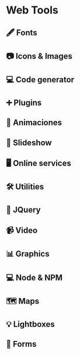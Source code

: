 # Web Tools

## 🖋 Fonts
## 📷 Icons & Images
## 💻 Code generator
## ➕ Plugins
## 🐙 Animaciones
## 📄 Slideshow
## 🖥 Online services
## 🛠 Utilities
## 🍤 JQuery
## 📹 Video
## 📊 Graphics
## 💻 Node & NPM
## 🗺 Maps
## 💡 Lightboxes
## 🧾 Forms
